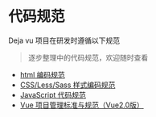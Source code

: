 # 代码规范
Deja vu 项目在研发时遵循以下规范

> 逐步整理中的代码规范，欢迎随时查看

- [html 编码规范](https://cs.illiaccess.com/zh-CN/html)
- [CSS/Less/Sass 样式编码规范](https://cs.illiaccess.com/zh-CN/css/basis)
- [JavaScript 代码规范](https://cs.illiaccess.com/zh-CN/javascript/basis)
- [Vue 项目管理标准与规范（Vue2.0版）](https://cs.illiaccess.com/zh-CN/vue2/installation)